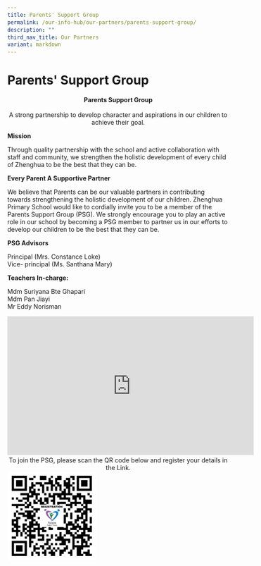 ```yaml
---
title: Parents' Support Group
permalink: /our-info-hub/our-partners/parents-support-group/
description: ""
third_nav_title: Our Partners
variant: markdown
---
```

# Parents' Support Group

<center><b>Parents Support Group</b><br><br>A strong partnership to develop character and aspirations in our children to achieve their goal.</center>  

**Mission**

Through quality partnership with the school and active collaboration with staff and community, we strengthen the holistic development of every child of Zhenghua to be the best that they can be.


**Every Parent A Supportive Partner**

We believe that Parents can be our valuable partners in contributing towards strengthening the holistic development of our children. Zhenghua Primary School would like to cordially invite you to be a member of the Parents Support Group (PSG). We strongly encourage you to play an active role in our school by becoming a PSG member to partner us in our efforts to develop our children to be the best that they can be.



**PSG Advisors**

Principal (Mrs. Constance Loke)   
Vice- principal (Ms. Santhana Mary)

  

**Teachers In-charge:**

Mdm Suriyana Bte Ghapari   
Mdm Pan Jiayi   
Mr Eddy Norisman
        
<iframe allowfullscreen="" allow="accelerometer; autoplay; clipboard-write; encrypted-media; gyroscope; picture-in-picture; web-share" frameborder="0" title="YouTube video player" src="https://www.youtube.com/embed/watch?v=qHx5ynl6648&amp;t=11s" height="315" width="560"></iframe>

  
<center>To join the PSG, please scan the QR code below and register your details in the Link.</center>

<img src="/images/Our%20info%20hub/psg2022.png" style="width:40%">